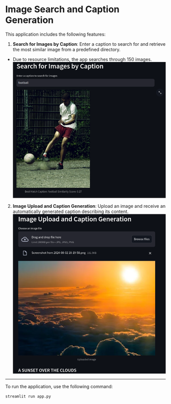 # Image Search and Caption Generation

This application includes the following features:

1. **Search for Images by Caption**: Enter a caption to search for and retrieve the most similar image from a predefined directory.
- Due to resource limitations, the app searches through 150 images.
   ![Search by Caption](Images/SearchEngin.png)

2. **Image Upload and Caption Generation**: Upload an image and receive an automatically generated caption describing its content.
   ![Upload and Caption Generation](Images/MakeCaption.png)

---

To run the application, use the following command:
```bash
streamlit run app.py
